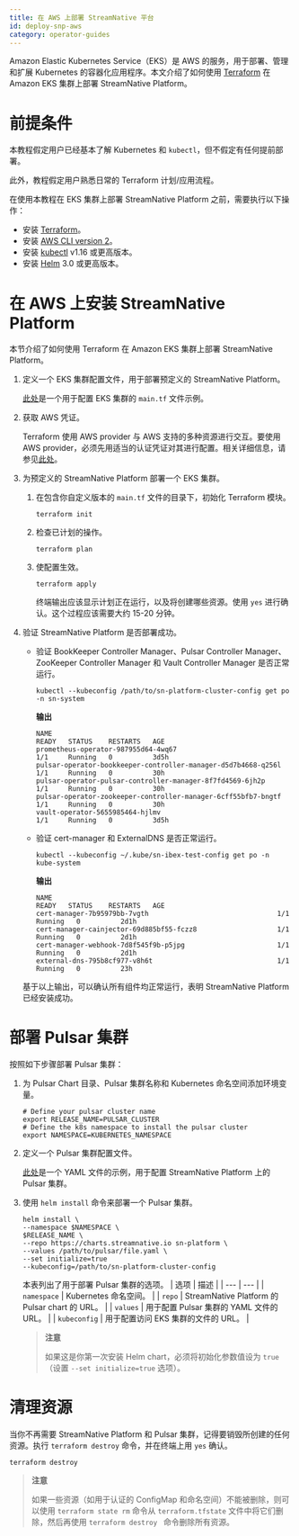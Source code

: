 ```yaml
---
title: 在 AWS 上部署 StreamNative 平台
id: deploy-snp-aws
category: operator-guides
---
```



Amazon Elastic Kubernetes Service（EKS）是 AWS 的服务，用于部署、管理和扩展 Kubernetes 的容器化应用程序。本文介绍了如何使用 [Terraform](https://www.terraform.io/) 在 Amazon EKS 集群上部署 StreamNative Platform。

# 前提条件

本教程假定用户已经基本了解 Kubernetes 和 `kubectl`，但不假定有任何提前部署。

此外，教程假定用户熟悉日常的 Terraform 计划/应用流程。

在使用本教程在 EKS 集群上部署 StreamNative Platform 之前，需要执行以下操作：

- 安装 [Terraform](https://learn.hashicorp.com/tutorials/terraform/install-cli?in=terraform/aws-get-started)。
- 安装 [AWS CLI version 2](https://docs.aws.amazon.com/cli/latest/userguide/install-cliv2.html)。
- 安装 [kubectl](https://kubernetes.io/docs/tasks/tools/#kubectl) v1.16 或更高版本。
- 安装 [Helm](https://helm.sh/docs/intro/install/) 3.0 或更高版本。

# 在 AWS 上安装 StreamNative Platform

本节介绍了如何使用 Terraform 在 Amazon EKS 集群上部署 StreamNative Platform。

1. 定义一个 EKS 集群配置文件，用于部署预定义的 StreamNative Platform。

    [此处](https://github.com/streamnative/terraform-aws-cloud/blob/master/examples/root-example/main.tf)是一个用于配置 EKS 集群的 `main.tf` 文件示例。

2. 获取 AWS 凭证。

    Terraform 使用 AWS provider 与 AWS 支持的多种资源进行交互。要使用 AWS provider，必须先用适当的认证凭证对其进行配置。相关详细信息，请参见[此处](https://registry.terraform.io/providers/hashicorp/aws/latest/docs#authentication)。

3. 为预定义的 StreamNative Platform 部署一个 EKS 集群。

   1. 在包含你自定义版本的 `main.tf` 文件的目录下，初始化 Terraform 模块。

		```
		terraform init
		```

	2. 检查已计划的操作。

		```
		terraform plan
		```
	3. 使配置生效。

		```
		terraform apply
		```
   
		终端输出应该显示计划正在运行，以及将创建哪些资源。使用 `yes` 进行确认。这个过程应该需要大约 15-20 分钟。

4. 验证 StreamNative Platform 是否部署成功。

   - 验证 BookKeeper Controller Manager、Pulsar Controller Manager、ZooKeeper Controller Manager 和 Vault Controller Manager 是否正常运行。

       ```
       kubectl --kubeconfig /path/to/sn-platform-cluster-config get po -n sn-system
       ```

       **输出**
   
       ```
       NAME                                                            READY   STATUS    RESTARTS   AGE
       prometheus-operator-987955d64-4wq67                             1/1     Running   0          3d5h
       pulsar-operator-bookkeeper-controller-manager-d5d7b4668-q256l   1/1     Running   0          30h
       pulsar-operator-pulsar-controller-manager-8f7fd4569-6jh2p       1/1     Running   0          30h
       pulsar-operator-zookeeper-controller-manager-6cff55bfb7-bngtf   1/1     Running   0          30h
       vault-operator-5655985464-hjlmv                                 1/1     Running   0          3d5h
       ```
   
   - 验证 cert-manager 和 ExternalDNS 是否正常运行。
   
       ```
       kubectl --kubeconfig ~/.kube/sn-ibex-test-config get po -n kube-system
       ```
   
       **输出**
       
       ```
       NAME                                                        READY   STATUS    RESTARTS   AGE
       cert-manager-7b95979bb-7vgth                                1/1     Running   0          2d1h
       cert-manager-cainjector-69d885bf55-fczz8                    1/1     Running   0          2d1h
       cert-manager-webhook-7d8f545f9b-p5jpg                       1/1     Running   0          2d1h
       external-dns-795b8cf977-v8h6t                               1/1     Running   0          23h
       ```
   
   基于以上输出，可以确认所有组件均正常运行，表明 StreamNative Platform 已经安装成功。

# 部署 Pulsar 集群

按照如下步骤部署 Pulsar 集群：

1. 为 Pulsar Chart 目录、Pulsar 集群名称和 Kubernetes 命名空间添加环境变量。

    ```
    # Define your pulsar cluster name
    export RELEASE_NAME=PULSAR_CLUSTER
    # Define the k8s namespace to install the pulsar cluster
    export NAMESPACE=KUBERNETES_NAMESPACE
    ```

2. 定义一个 Pulsar 集群配置文件。

    [此处](https://github.com/streamnative/examples/blob/master/platform/values_cluster.yaml)是一个 YAML 文件的示例，用于配置 StreamNative Platform 上的 Pulsar 集群。

3. 使用 `helm install` 命令来部署一个 Pulsar 集群。

    ```
    helm install \
    --namespace $NAMESPACE \
    $RELEASE_NAME \
    --repo https://charts.streamnative.io sn-platform \
    --values /path/to/pulsar/file.yaml \
    --set initialize=true
    --kubeconfig=/path/to/sn-platform-cluster-config
    ```

    本表列出了用于部署 Pulsar 集群的选项。
    | 选项 | 描述 |
    | --- | --- |
    | `namespace` | Kubernetes 命名空间。 |
    | `repo` | StreamNative Platform 的 Pulsar chart 的 URL。 |
    | `values` | 用于配置 Pulsar 集群的 YAML 文件的 URL。     |
    | `kubeconfig` | 用于配置访问 EKS 集群的文件的 URL。 |

    > **注意**
    >
    > 如果这是你第一次安装 Helm chart，必须将初始化参数值设为 `true`（设置 `--set initialize=true` 选项）。

# 清理资源 

当你不再需要 StreamNative Platform 和 Pulsar 集群，记得要销毁所创建的任何资源。执行 `terraform destroy` 命令，并在终端上用 `yes` 确认。

```
terraform destroy
```

> **注意**
>
> 如果一些资源（如用于认证的 ConfigMap 和命名空间）不能被删除，则可以使用 `terraform state rm` 命令从 `terraform.tfstate` 文件中将它们删除，然后再使用 `terraform destroy ` 命令删除所有资源。
